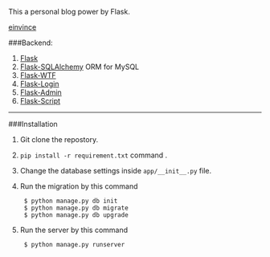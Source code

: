 This a personal blog power by Flask.

[einvince](http://www.einvince.link/)

###Backend:  
  1. [Flask](http://flask.pocoo.org/)
  2. [Flask-SQLAlchemy](https://pythonhosted.org/Flask-SQLAlchemy/) ORM for MySQL
  3. [Flask-WTF](https://flask-wtf.readthedocs.org/en/latest/)
  4. [Flask-Login](https://flask-login.readthedocs.org/en/latest/)  
  5. [Flask-Admin](http://flask-admin.readthedocs.org/en/latest/)  
  6. [Flask-Script](http://flask-script.readthedocs.org/en/latest/)  

---
###Installation

1. Git clone the repostory.
2.  `pip install -r requirement.txt` command .
3. Change the database settings inside `app/__init__.py` file.
4. Run the migration by this command

        $ python manage.py db init
        $ python manage.py db migrate
        $ python manage.py db upgrade
5. Run the server by this command
        
        $ python manage.py runserver

